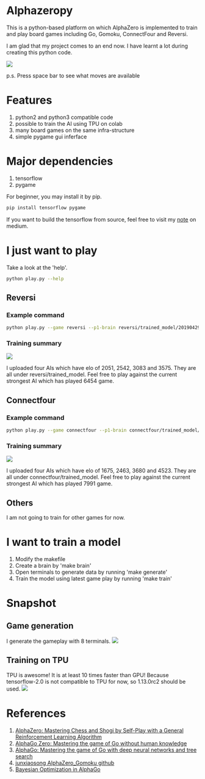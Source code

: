 # Alphazeropy
This is a python-based platform on which AlphaZero is implemented to train and play board games including Go, Gomoku, ConnectFour and Reversi.

I am glad that my project comes to an end now. I have learnt a lot during creating this python code.

![](connectfour/figs/snap_connectfour.png)

p.s. Press space bar to see what moves are available

# Features
1. python2 and python3 compatible code
1. possible to train the AI using TPU on colab
1. many board games on the same infra-structure
1. simple pygame gui inferface

# Major dependencies
1. tensorflow
1. pygame

For beginner, you may install it by pip.

```bash
pip install tensorflow pygame
```

If you want to build the tensorflow from source, feel free to visit my [note](https://medium.com/%E9%96%92%E4%BA%BA%E6%97%A5%E8%A8%98/build-tensorflow-2-0-from-source-with-gpu-and-tensorrt-supports-on-ubuntu-18-04-ce6e2edc31c) on medium.

# I just want to play

Take a look at the 'help'.

```bash
python play.py --help
```

## Reversi

### Example command
```bash
python play.py --game reversi --p1-brain reversi/trained_model/201904290601_reversi_board_8_8_res_blocks_10_filters_48
```

### Training summary
![](reversi/figs/elo_vs_game.png)

I uploaded four AIs which have elo of 2051, 2542, 3083 and 3575.
They are all under reversi/trained_model.
Feel free to play against the current strongest AI which has played 6454 game.

## Connectfour

### Example command
```bash
python play.py --game connectfour --p1-brain connectfour/trained_model/201907252139_connectfour_n_in_row_4_board_6_7_res_blocks_10_filters_48
```

### Training summary
![](connectfour/figs/elo_vs_game.png)

I uploaded four AIs which have elo of 1675, 2463, 3680 and 4523.
They are all under connectfour/trained_model.
Feel free to play against the current strongest AI which has played 7991 game.

## Others
I am not going to train for other games for now.

# I want to train a model
1. Modify the makefile
1. Create a brain by 'make brain'
1. Open terminals to generate data by running 'make generate'
1. Train the model using latest game play by running 'make train'

# Snapshot

## Game generation
I generate the gameplay with 8 terminals.
![](reversi/figs/snap_selfplaying.png)

## Training on TPU
TPU is awesome! It is at least 10 times faster than GPU!
Because tensorflow-2.0 is not compatible to TPU for now, so 1.13.0rc2 should be used.
![](reversi/figs/snap_finaltraining.png)

# References
1. [AlphaZero: Mastering Chess and Shogi by Self-Play with a General Reinforcement Learning Algorithm](https://arxiv.org/abs/1712.01815)
1. [AlphaGo Zero: Mastering the game of Go without human knowledge](https://www.nature.com/articles/nature24270.epdf?author_access_token=VJXbVjaSHxFoctQQ4p2k4tRgN0jAjWel9jnR3ZoTv0PVW4gB86EEpGqTRDtpIz-2rmo8-KG06gqVobU5NSCFeHILHcVFUeMsbvwS-lxjqQGg98faovwjxeTUgZAUMnRQ)
1. [AlphaGo: Mastering the game of Go with deep neural networks and tree search](https://storage.googleapis.com/deepmind-media/alphago/AlphaGoNaturePaper.pdf)
1. [junxiaosong AlphaZero_Gomoku github](https://github.com/junxiaosong/AlphaZero_Gomoku/)
1. [Bayesian Optimization in AlphaGo](https://arxiv.org/abs/1812.06855)

